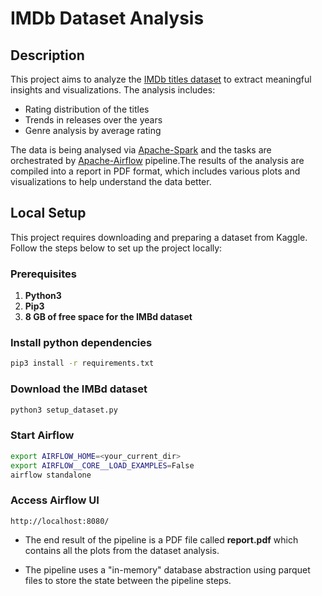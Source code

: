 # IMDb Dataset Analysis

## Description

This project aims to analyze the [IMDb titles dataset](https://www.kaggle.com/datasets/ashirwadsangwan/imdb-dataset) to extract meaningful insights and visualizations. The analysis includes:

- Rating distribution of the titles
- Trends in releases over the years
- Genre analysis by average rating

The data is being analysed via [Apache-Spark](https://spark.apache.org/docs/latest/api/python/index.html) and the tasks are orchestrated by [Apache-Airflow](https://airflow.apache.org/) pipeline.The results of the analysis are compiled into a report in PDF format, which includes various plots and visualizations to help understand the data better.

## Local Setup

This project requires downloading and preparing a dataset from Kaggle. Follow the steps below to set up the project locally:

### Prerequisites

1. **Python3**
2. **Pip3**
3. **8 GB of free space for the IMBd dataset**

### Install python dependencies
```sh
pip3 install -r requirements.txt
```

### Download the IMBd dataset

```sh
python3 setup_dataset.py
```

### Start Airflow

```sh
export AIRFLOW_HOME=<your_current_dir>
export AIRFLOW__CORE__LOAD_EXAMPLES=False
airflow standalone
```

### Access Airflow UI
`http://localhost:8080/`

* The end result of the pipeline is a PDF file called **report.pdf** which contains all the plots from the dataset analysis.

* The pipeline uses a "in-memory" database abstraction using parquet files to store the state between the pipeline steps.
